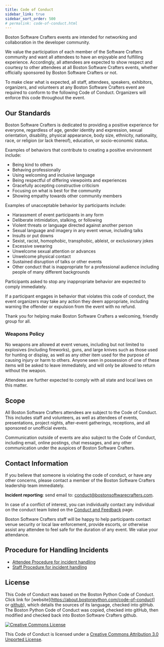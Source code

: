 ```yaml
---
title: Code of Conduct
sidebar_link: true
sidebar_sort_order: 500
# permalink: code-of-conduct.html
---
```


Boston Software Crafters events are intended for networking and collaboration in the developer community.

We value the participation of each member of the Software Crafters community and want all attendees to have an enjoyable and fulfilling experience. Accordingly, all attendees are expected to show respect and courtesy to other attendees at all Boston Software Crafters events, whether officially sponsored by Boston Software Crafters or not.

To make clear what is expected, all staff, attendees, speakers, exhibitors, organizers, and volunteers at any Boston Software Crafters event are required to conform to the following Code of Conduct. Organizers will enforce this code throughout the event.

## Our Standards

Boston Software Crafters is dedicated to providing a positive experience for everyone, regardless of age, gender identity and expression, sexual orientation, disability, physical appearance, body size, ethnicity, nationality, race, or religion (or lack thereof), education, or socio-economic status.

Examples of behaviors that contribute to creating a positive environment include:

- Being kind to others
- Behaving professionally
- Using welcoming and inclusive language
- Being respectful of differing viewpoints and experiences
- Gracefully accepting constructive criticism
- Focusing on what is best for the community
- Showing empathy towards other community members

Examples of unacceptable behavior by participants include:

- Harassment of event participants in any form
- Deliberate intimidation, stalking, or following
- Violent threats or language directed against another person
- Sexual language and imagery in any event venue, including talks
- Insults or put downs
- Sexist, racist, homophobic, transphobic, ableist, or exclusionary jokes
- Excessive swearing
- Unwelcome sexual attention or advances
- Unwelcome physical contact
- Sustained disruption of talks or other events
- Other conduct that is inappropriate for a professional audience including people of many different backgrounds

Participants asked to stop any inappropriate behavior are expected to comply immediately.

If a participant engages in behavior that violates this code of conduct, the event organizers may take any action they deem appropriate, including warning the offender or expulsion from the event with no refund.

Thank you for helping make Boston Software Crafters a welcoming, friendly group for all.

### Weapons Policy

No weapons are allowed at event venues, including but not limited to explosives (including fireworks), guns, and large knives such as those used for hunting or display, as well as any other item used for the purpose of causing injury or harm to others. Anyone seen in possession of one of these items will be asked to leave immediately, and will only be allowed to return without the weapon.

Attendees are further expected to comply with all state and local laws on this matter.

## Scope

All Boston Software Crafters attendees are subject to the Code of Conduct. This includes staff and volunteers, as well as attendees of events, presentations, project nights, after-event gatherings, receptions, and all sponsored or unofficial events.

Communication outside of events are also subject to the Code of Conduct, including email, online postings, chat messages, and any other communication under the auspices of Boston Software Crafters.

## Contact Information

If you believe that someone is violating the code of conduct, or have any other concerns, please contact a member of the Boston Software Crafters leadership team immediately.

**Incident reporting**: send email to: <conduct@bostonsoftwarecrafters.com>.

In case of a conflict of interest, you can individually contact any individual on the conduct team listed on the [Conduct and Feedback](conduct-and-feedback.md) page.

Boston Software Crafters staff will be happy to help participants contact venue security or local law enforcement, provide escorts, or otherwise assist any attendee to feel safe for the duration of any event. We value your attendance.

## Procedure for Handling Incidents

* [Attendee Procedure for incident handling](conduct-attendee-procedure.md)
* [Staff Procedure for incident handling](conduct-staff-procedure.md)

## License

This Code of Conduct was based on the Boston Python Code of Conduct.  Click link for [website](https://about.bostonpython.com/code-of-conduct] or [github](https://github.com/BostonPython/about.blob/master/code-of-conduct.md)), which details the sources of its language, checked into gitHub.  The Boston Python Code of Conduct was copied, checked into gitHub, then modified and checked back into Boston Software Crafters github.

[![Creative Commons License](http://i.creativecommons.org/l/by/3.0/88x31.png)](http://creativecommons.org/licenses/by/3.0/)

This Code of Conduct is licensed under a [Creative Commons Attribution 3.0 Unported License](http://creativecommons.org/licenses/by/3.0/).
